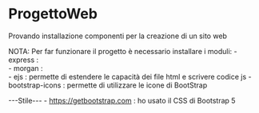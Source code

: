 # ProgettoWeb
Provando installazione componenti per la creazione di un sito web 

NOTA:
    Per far funzionare il progetto è necessario installare i moduli:
    - express :   
    - morgan :  
    - ejs : permette di estendere le capacità dei file html e scrivere codice js 
    - bootstrap-icons : permette di utilizzare le icone di BootStrap


---Stile---
    - https://getbootstrap.com : ho usato il CSS di Bootstrap 5